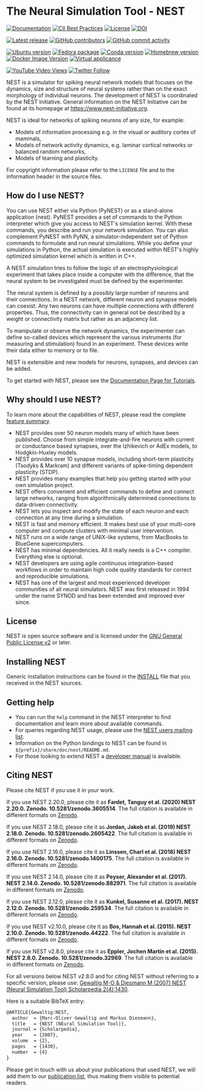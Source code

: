 # The Neural Simulation Tool - NEST

[![Documentation](https://img.shields.io/readthedocs/nest-simulator?logo=readthedocs&logo=Read%20the%20Docs&label=Documentation)](https://nest-simulator.org/documentation)
[![CII Best Practices](https://bestpractices.coreinfrastructure.org/projects/2218/badge)](https://bestpractices.coreinfrastructure.org/projects/2218)
[![License](http://img.shields.io/:license-GPLv2+-green.svg)](http://www.gnu.org/licenses/gpl-2.0.html)
[![DOI](https://zenodo.org/badge/DOI/10.5281/zenodo.3605514.svg)](https://doi.org/10.5281/zenodo.3605514)

[![Latest release](https://img.shields.io/github/release/nest/nest-simulator.svg?color=brightgreen&label=latest%20release)](https://github.com/nest/nest-simulator/releases)
[![GitHub contributors](https://img.shields.io/github/contributors/nest/nest-simulator?logo=github)](https://github.com/nest/nest-simulator)
[![GitHub commit activity](https://img.shields.io/github/commit-activity/y/nest/nest-simulator?logo=github&color=%23ff6633)](https://github.com/nest/nest-simulator)

[![Ubuntu version](https://img.shields.io/badge/ubuntu-v2.20.0%20(PPA)-blue?logo=debian)](https://nest-simulator.readthedocs.io/en/latest/installation/)
[![Fedora package](https://img.shields.io/fedora/v/nest?logo=fedora)](https://src.fedoraproject.org/rpms/nest)
[![Conda version](https://img.shields.io/conda/vn/conda-forge/nest-simulator.svg?logo=conda-forge&logoColor=white)](https://anaconda.org/conda-forge/nest-simulator)
[![Homebrew version](https://img.shields.io/homebrew/v/nest.svg?logo=apple)](https://formulae.brew.sh/formula/nest)
[![Docker Image Version](https://img.shields.io/docker/v/nestsim/nest/2.20.0?label=docker&logo=docker&logoColor=white)](https://hub.docker.com/r/nestsim/nest)
[![Virtual applicance](https://img.shields.io/badge/VM-v2.20.0-blue?logo=CodeSandbox)](https://nest-simulator.readthedocs.io/en/latest/download.html#download-livemedia)

[![YouTube Video Views](https://img.shields.io/youtube/views/K7KXmIv6ROY?style=social)](https://www.youtube.com/results?search_query=nest-simulator+neurons)
[![Twitter Follow](https://img.shields.io/twitter/follow/nestsimulator?style=social)](https://twitter.com/nestsimulator)

NEST is a simulator for spiking neural network models that focuses on the
dynamics, size and structure of neural systems rather than on the exact
morphology of individual neurons. The development of NEST is coordinated by the
NEST Initiative. General information on the NEST Initiative can be found at
its homepage at https://www.nest-initiative.org.

NEST is ideal for networks of spiking neurons of any size, for example:

- Models of information processing e.g. in the visual or auditory cortex of
  mammals,
- Models of network activity dynamics, e.g. laminar cortical networks or
  balanced random networks,
- Models of learning and plasticity.

For copyright information please refer to the `LICENSE` file and to the
information header in the source files.

## How do I use NEST?

You can use NEST either via Python (PyNEST) or as a stand-alone application
(nest). PyNEST provides a set of commands to the Python interpreter which give
you access to NEST's simulation kernel. With these commands, you describe and
run your network simulation. You can also complement PyNEST with PyNN, a
simulator-independent set of Python commands to formulate and run neural
simulations. While you define your simulations in Python, the actual simulation
is executed within NEST's highly optimized simulation kernel which is written
in C++.

A NEST simulation tries to follow the logic of an electrophysiological
experiment that takes place inside a computer with the difference, that the
neural system to be investigated must be defined by the experimenter.

The neural system is defined by a possibly large number of neurons and their
connections. In a NEST network, different neuron and synapse models can
coexist. Any two neurons can have multiple connections with different
properties. Thus, the connectivity can in general not be described by a weight
or connectivity matrix but rather as an adjacency list.

To manipulate or observe the network dynamics, the experimenter can define
so-called devices which represent the various instruments (for measuring and
stimulation) found in an experiment. These devices write their data either to
memory or to file.

NEST is extensible and new models for neurons, synapses, and devices can be
added.

To get started with NEST, please see the [Documentation Page for
Tutorials](https://www.nest-simulator.org/documentation/).

## Why should I use NEST?

To learn more about the capabilities of NEST, please read the complete [feature
summary](https://www.nest-simulator.org/features/).

- NEST provides over 50 neuron models many of which have been published. Choose
  from simple integrate-and-fire neurons with current or conductance based
  synapses, over the Izhikevich or AdEx models, to Hodgkin-Huxley models.
- NEST provides over 10 synapse models, including short-term plasticity
  (Tsodyks & Markram) and different variants of spike-timing dependent
  plasticity (STDP).
- NEST provides many examples that help you getting started with your own
  simulation project.
- NEST offers convenient and efficient commands to define and connect large
  networks, ranging from algorithmically determined connections to data-driven
  connectivity.
- NEST lets you inspect and modify the state of each neuron and each connection
  at any time during a simulation.
- NEST is fast and memory efficient. It makes best use of your multi-core
  computer and compute clusters with minimal user intervention.
- NEST runs on a wide range of UNIX-like systems, from MacBooks to BlueGene
  supercomputers.
- NEST has minimal dependencies. All it really needs is a C++ compiler.
  Everything else is optional.
- NEST developers are using agile continuous integration-based workflows in
  order to maintain high code quality standards for correct and reproducible
  simulations.
- NEST has one of the largest and most experienced developer communities of all
  neural simulators. NEST was first released in 1994 under the name SYNOD and
  has been extended and improved ever since.

## License

NEST is open source software and is licensed under the [GNU General Public
License v2](https://www.gnu.org/licenses/old-licenses/gpl-2.0.en.html) or
later.

## Installing NEST

Generic installation instructions can be found in the
[INSTALL](https://github.com/nest/nest-simulator/blob/master/INSTALL) file that
you received in the NEST sources.

## Getting help

- You can run the `help` command in the NEST interpreter to find documentation
  and learn more about available commands.
- For queries regarding NEST usage, please use the [NEST users mailing
  list](https://www.nest-initiative.org/mailinglist/).
- Information on the Python bindings to NEST can be found in
  `${prefix}/share/doc/nest/README.md`.
- For those looking to extend NEST a [developer
  manual](http://nest.github.io/nest-simulator/) is available.

## Citing NEST

Please cite NEST if you use it in your work.

If you use NEST 2.20.0, please cite it as **Fardet, Tanguy et al. (2020)
NEST 2.20.0. Zenodo. 10.5281/zenodo.3605514**. The full citation is available
in different formats on [Zenodo](https://doi.org/10.5281/zenodo.3605514).

If you use NEST 2.18.0, please cite it as **Jordan, Jakob et al. (2019)
NEST 2.18.0. Zenodo. 10.5281/zenodo.2605422**. The full citation is available
in different formats on [Zenodo](https://doi.org/10.5281/zenodo.2605422).

If you use NEST 2.16.0, please cite it as **Linssen, Charl et al. (2018)
NEST 2.16.0. Zenodo. 10.5281/zenodo.1400175**. The full citation is available
in different formats on [Zenodo](https://doi.org/10.5281/zenodo.1400175).

If you use NEST 2.14.0, please cite it as **Peyser, Alexander et al. (2017).
NEST 2.14.0. Zenodo. 10.5281/zenodo.882971**. The full citation is available
in different formats on [Zenodo](https://doi.org/10.5281/zenodo.882971).

If you use NEST 2.12.0, please cite it as **Kunkel, Susanne et al. (2017).
NEST 2.12.0. Zenodo. 10.5281/zenodo.259534**. The full citation is available
in different formats on [Zenodo](https://doi.org/10.5281/zenodo.259534).

If you use NEST v2.10.0, please cite it as **Bos, Hannah et al. (2015).
NEST 2.10.0. Zenodo. 10.5281/zenodo.44222**. The full citation is available
in different formats on [Zenodo](https://doi.org/10.5281/zenodo.44222).

If you use NEST v2.8.0, please cite it as **Eppler, Jochen Martin et al. (2015).
NEST 2.8.0. Zenodo. 10.5281/zenodo.32969**. The full citation is available
in different formats on [Zenodo](https://doi.org/10.5281/zenodo.32969).

For all versions below NEST v2.8.0 and for citing NEST without referring to a
specific version, please use: [Gewaltig M-O & Diesmann M (2007) NEST (Neural
Simulation Tool) Scholarpedia
2(4):1430](http://www.scholarpedia.org/article/NEST_(Neural_Simulation_Tool)).

Here is a suitable BibTeX entry:

```latex
@ARTICLE{Gewaltig:NEST,
  author  = {Marc-Oliver Gewaltig and Markus Diesmann},
  title   = {NEST (NEural Simulation Tool)},
  journal = {Scholarpedia},
  year    = {2007},
  volume  = {2},
  pages   = {1430},
  number  = {4}
}
```

Please get in touch with us about your publications that used NEST, we will add
them to our [publication list](https://www.nest-simulator.org/publications), thus
making them visible to potential readers.
